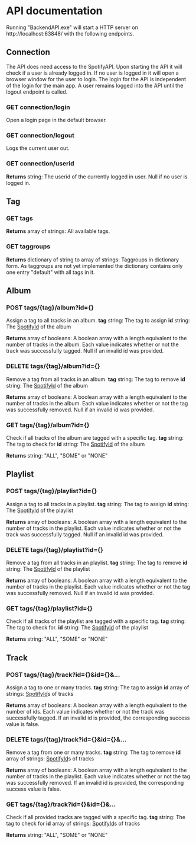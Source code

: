 # API documentation

Running "BackendAPI.exe" will start a HTTP server on http://localhost:63848/ with the following endpoints.

## Connection
The API does need access to the SpotifyAPI. Upon starting the API it will check if a user is already logged in. If no user is logged in it will open a browser window for the user to login. The login for the API is independent of the login for the main app. A user remains logged into the API until the logout endpoint is called.

### GET connection/login
Open a login page in the default browser.

### GET connection/logout
Logs the current user out.

### GET connection/userid
**Returns** string: The userid of the currently logged in user. Null if no user is logged in.

## Tag
### GET tags
**Returns** array of strings: All available tags.

### GET taggroups
**Returns** dictionary of string to array of strings: Taggroups in dictionary form. As taggroups are not yet implemented the dictionary contains only one entry "default" with all tags in it.


## Album
### POST tags/{tag}/album?id={}
Assign a tag to all tracks in an album.
**tag** string: The tag to assign
**id** string: The [SpotifyId](https://developer.spotify.com/documentation/web-api/#spotify-uris-and-ids) of the album

**Returns** array of booleans: A boolean array with a length equivalent to the number of tracks in the album. Each value indicates whether or not the track was successfully tagged. Null if an invalid id was provided.

### DELETE tags/{tag}/album?id={}
Remove a tag from all tracks in an album.
**tag** string: The tag to remove
**id** string: The [SpotifyId](https://developer.spotify.com/documentation/web-api/#spotify-uris-and-ids) of the album

**Returns** array of booleans: A boolean array with a length equivalent to the number of tracks in the album. Each value indicates whether or not the tag was successfully removed. Null if an invalid id was provided.

### GET tags/{tag}/album?id={}
Check if all tracks of the album are tagged with a specific tag.
**tag** string: The tag to check for
**id** string: The [SpotifyId](https://developer.spotify.com/documentation/web-api/#spotify-uris-and-ids) of the album

**Returns** string: "ALL", "SOME" or "NONE"


## Playlist
### POST tags/{tag}/playlist?id={}
Assign a tag to all tracks in a playlist.
**tag** string: The tag to assign
**id** string: The [SpotifyId](https://developer.spotify.com/documentation/web-api/#spotify-uris-and-ids) of the playlist

**Returns** array of booleans: A boolean array with a length equivalent to the number of tracks in the playlist. Each value indicates whether or not the track was successfully tagged. Null if an invalid id was provided.

### DELETE tags/{tag}/playlist?id={}
Remove a tag from all tracks in an playlist.
**tag** string: The tag to remove
**id** string: The [SpotifyId](https://developer.spotify.com/documentation/web-api/#spotify-uris-and-ids) of the playlist

**Returns** array of booleans: A boolean array with a length equivalent to the number of tracks in the playlist. Each value indicates whether or not the tag was successfully removed. Null if an invalid id was provided.

### GET tags/{tag}/playlist?id={}
Check if all tracks of the playlist are tagged with a specific tag.
**tag** string: The tag to check for.
**id** string: The [SpotifyId](https://developer.spotify.com/documentation/web-api/#spotify-uris-and-ids) of the playlist

**Returns** string: "ALL", "SOME" or "NONE"

## Track
### POST tags/{tag}/track?id={}&id={}&...
Assign a tag to one or many tracks.
**tag** string: The tag to assign
**id** array of strings: [SpotifyId](https://developer.spotify.com/documentation/web-api/#spotify-uris-and-ids)s of tracks

**Returns** array of booleans: A boolean array with a length equivalent to the number of ids. Each value indicates whether or not the track was successfully tagged. If an invalid id is provided, the corresponding success value is false.

### DELETE tags/{tag}/track?id={}&id={}&...
Remove a tag from one or many tracks.
**tag** string: The tag to remove
**id** array of strings: [SpotifyId](https://developer.spotify.com/documentation/web-api/#spotify-uris-and-ids)s of tracks

**Returns** array of booleans: A boolean array with a length equivalent to the number of tracks in the playlist. Each value indicates whether or not the tag was successfully removed. If an invalid id is provided, the corresponding success value is false.

### GET tags/{tag}/track?id={}&id={}&...
Check if all provided tracks are tagged with a specific tag.
**tag** string: The tag to check for
**id** array of strings: [SpotifyId](https://developer.spotify.com/documentation/web-api/#spotify-uris-and-ids)s of tracks

**Returns** string: "ALL", "SOME" or "NONE"